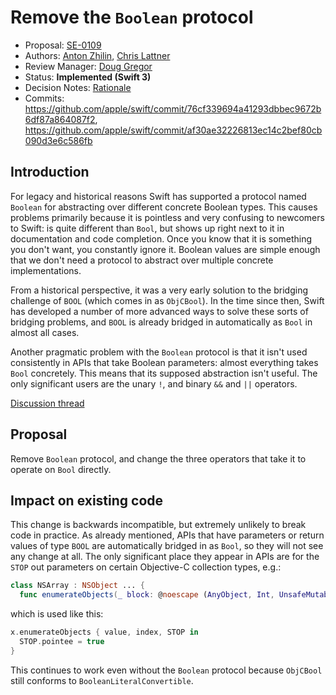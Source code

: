# Remove the `Boolean` protocol

* Proposal: [SE-0109](0109-remove-boolean.md)
* Authors: [Anton Zhilin](https://github.com/Anton3), [Chris Lattner](https://github.com/lattner)
* Review Manager: [Doug Gregor](http://github.com/DougGregor)
* Status: **Implemented (Swift 3)**
* Decision Notes: [Rationale](https://lists.swift.org/pipermail/swift-evolution/Week-of-Mon-20160711/024270.html)
* Commits: <https://github.com/apple/swift/commit/76cf339694a41293dbbec9672b6df87a864087f2>,
           <https://github.com/apple/swift/commit/af30ae32226813ec14c2bef80cb090d3e6c586fb>

## Introduction

For legacy and historical reasons Swift has supported a protocol named `Boolean`
for abstracting over different concrete Boolean types.  This causes problems
primarily because it is pointless and very confusing to newcomers to Swift: is
quite different than `Bool`, but shows up right next to it in documentation and 
code completion.  Once you know that it is something you don't want, you
constantly ignore it.  Boolean values are simple enough that we don't need a
protocol to abstract over multiple concrete implementations.

From a historical perspective, it was a very early solution to the bridging
challenge of `BOOL` (which comes in as `ObjCBool`).  In the time since then,
Swift has developed a number of more advanced ways to solve these sorts of
bridging problems, and `BOOL` is already bridged in automatically as `Bool` in
almost all cases.

Another pragmatic problem with the `Boolean` protocol is that it isn't used
consistently in APIs that take Boolean parameters: almost everything takes
`Bool` concretely.  This means that its supposed abstraction isn't useful.  The
only significant users are the unary `!`, and binary `&&` and `||` operators.

[Discussion thread](https://lists.swift.org/pipermail/swift-evolution/Week-of-Mon-20160620/021983.html)

## Proposal

Remove `Boolean` protocol, and change the three operators that take it to
operate on `Bool` directly.

## Impact on existing code

This change is backwards incompatible, but extremely unlikely to break code in
practice.  As already mentioned, APIs that have parameters or return values of
type `BOOL` are automatically bridged in as `Bool`, so they will not see any
change at all.  The only significant place they appear in APIs are for the
`STOP` out parameters on certain Objective-C collection types, e.g.:

```swift
class NSArray : NSObject ... {
  func enumerateObjects(_ block: @noescape (AnyObject, Int, UnsafeMutablePointer<ObjCBool>) -> Void)
```

which is used like this:

```swift
x.enumerateObjects { value, index, STOP in
  STOP.pointee = true
}
```

This continues to work even without the `Boolean` protocol because `ObjCBool`
still conforms to `BooleanLiteralConvertible`.

